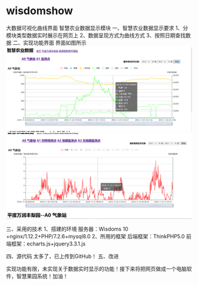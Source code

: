 # wisdomshow
大数据可视化曲线界面
智慧农业数据显示模块
一、智慧农业数据显示要求
1、分模块类型数据实时展示在网页上
2、数据呈现方式为曲线方式
3、按照日期查找数据
二、实现功能界面
界面如图所示
![Image text](https://raw.githubusercontent.com/Concealed0/wisdomshow/master/images/show1.png)
![Image text](https://raw.githubusercontent.com/Concealed0/wisdomshow/master/images/show2.png)


三、采用的技术
1、搭建的环境
服务器：Wisdoms 10 +nginx/1.12.2+PHP/7.2.6+mysql8.0
2、所用的框架
后端框架：ThinkPHP5.0
前端框架：echarts.js+jquery3.3.1.js

四、源代码
太多了，已上传到GitHub！
五、改进

实现功能有限，未实现关于数据实时显示的功能！接下来将把网页做成一个电脑软件，智慧果园系统！加油！
